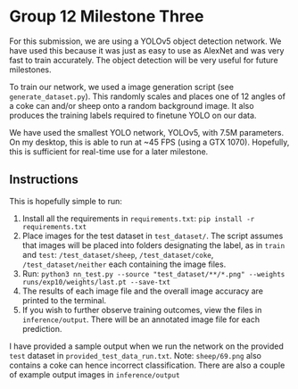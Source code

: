 # Group 12 Milestone Three

For this submission, we are using a YOLOv5 object detection network. We have used this because it was just as easy to use as AlexNet and was very fast to train accurately. The object detection will be very useful for future milestones.

To train our network, we used a image generation script (see `generate_dataset.py`). This randomly scales and places one of 12 angles of a coke can and/or sheep onto a random background image. It also produces the training labels required to finetune YOLO on our data.

We have used the smallest YOLO network, YOLOv5, with 7.5M parameters. On my desktop, this is able to run at ~45 FPS (using a GTX 1070). Hopefully, this is sufficient for real-time use for a later milestone.

## Instructions

This is hopefully simple to run:

1. Install all the requirements in `requirements.txt`: `pip install -r requirements.txt`
1. Place images for the test dataset in `test_dataset/`. The script assumes that images will be placed into folders designating the label, as in `train` and `test`:
    `/test_dataset/sheep`, `/test_dataset/coke`, `/test_dataset/neither` each containing the image files.
1. Run: `python3 nn_test.py --source "test_dataset/**/*.png" --weights runs/exp10/weights/last.pt --save-txt`
1. The results of each image file and the overall image accuracy are printed to the terminal.
1. If you wish to further observe training outcomes, view the files in `inference/output`. There will be an annotated image file for each prediction.


I have provided a sample output when we run the network on the provided `test` dataset in `provided_test_data_run.txt`. Note: `sheep/69.png` also contains a coke can hence incorrect classification. There are also a couple of example output images in `inference/output`
